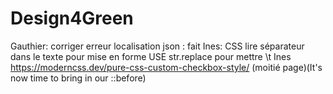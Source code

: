 # Design4Green
Gauthier: corriger erreur localisation json : fait
Ines: CSS lire séparateur dans le texte pour mise en forme USE str.replace pour mettre \t
Ines https://moderncss.dev/pure-css-custom-checkbox-style/ (moitié page)(It's now time to bring in our ::before)